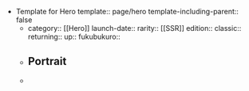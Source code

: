 - Template for Hero
  template:: page/hero
  template-including-parent:: false
	- category:: [[Hero]]
	  launch-date:: 
	  rarity:: [[SSR]]
	  edition:: 
	  classic:: 
	  returning:: 
	  up:: 
	  fukubukuro::
	- Portrait
		-
	-